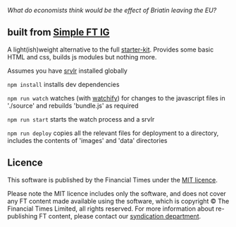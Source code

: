 _What do economists think would be the effect of Briatin leaving the EU?_

## built from <a href="https://github.com/tomgp/simple-ft-ig">Simple FT IG</a>

A light(ish)weight alternative to the full <a href="https://github.com/ft-interactive/starter-kit">starter-kit</a>. Provides some basic HTML and css, builds js modules but nothing more.

Assumes you have <a href="https://www.npmjs.com/package/srvlr">srvlr</a> installed globally

`npm install` installs dev dependencies

`npm run watch` watches (with <a href="https://github.com/substack/watchify">watchify</a>) for changes to the javascript files in './source' and rebuilds 'bundle.js' as required

`npm run start` starts the watch process and a srvlr

`npm run deploy` copies all the relevant files for  deployment to a directory, includes the contents of 'images' and 'data' directories

## Licence
This software is published by the Financial Times under the [MIT licence](http://opensource.org/licenses/MIT). 

Please note the MIT licence includes only the software, and does not cover any FT content made available using the software, which is copyright &copy; The Financial Times Limited, all rights reserved. For more information about re-publishing FT content, please contact our [syndication department](http://syndication.ft.com/).
